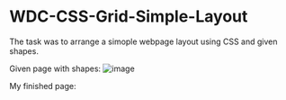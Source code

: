 # WDC-CSS-Grid-Simple-Layout

The task was to arrange a simople webpage layout using CSS and given shapes.

Given page with shapes:
![image](https://user-images.githubusercontent.com/56473997/196154230-b100dd7a-735e-4b5a-9cf1-75012ff48fd9.png)

My finished page: 
